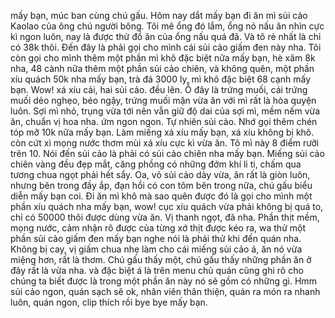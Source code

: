 mấy bạn, múc ban cùng chú gấu. Hôm nay dắt mấy bạn đi ăn mì sủi cảo Kaolao của ông chú người bông. Tôi mê ổng đó lắm, ổng nó nấu ăn nhìn cực kì ngon luôn, nay là được thử đồ ăn của ổng nấu quá đã. Và tô rẻ nhất là chỉ có 38k thôi. Đến đây là phải gọi cho mình cái sủi cảo giấm đen này nha. Tôi còn gọi cho mình thêm một phần mì khô đặc biệt nữa mấy bạn, hè xăm 8k nha, 48 cành nữa thêm một phần sủi cảo chiên, và không quên, một phần xíu quách 50k nha mấy bạn, trà đá 3000 ly, mì khô đặc biệt 68 cạnh mấy bạn. Wow! xá xíu cải, hai sủi cảo. đều lên. Ồ đây là trứng muối, cái trứng muối dẻo nghẹo, béo ngậy, trứng muối mặn vừa ăn với mì rất là hòa quyện luôn. Sợi mì nhỏ, trụng vừa tới nên vẫn giữ độ dai của sợi mì, mềm nếm vừa ăn, chuẩn vị hoa nha. ứm ngon ngon. Tự nhiên sủi cảo. Nhớ gọi thêm chén tóp mỡ 10k nữa mấy bạn. Làm miếng xá xíu mấy bạn, xá xíu không bị khô. còn cứt xì mọng nước thơm mùi xá xíu cực kì vừa ăn. Tô mì này 8 điểm rưỡi trên 10. Nói đến sủi cảo là phải có sủi cảo chiên nha mấy bạn. Miếng sủi cảo chiên vàng đều đẹp mắt, căng phồng có những đớm khí li ti, chấm qua tương chua ngọt phải hết sẩy. Oa, vỏ sủi cảo dày vừa, ăn rất là giòn luôn, nhưng bên trong đầy ắp, đạn hồi có con tôm bên trong nữa, chú gấu biểu diễn mấy bạn coi. Đi ăn mì khô mà sao quên được đó là gọi cho mình một phần xíu quách nha mấy bạn, wow! cục xíu quách vừa phải không bị quá to, chỉ có 50000 thôi được dùng vừa ăn. Vị thanh ngọt, đã nha. Phần thịt mềm, mọng nước, cảm nhận rõ được của từng xớ thịt được kéo ra, wa thử một phần sủi cảo giấm đen mấy bạn nghe nói là phải thử khi đến quán nha. Không bị cay, vị giấm chua nhẹ làm cho cái miếng sủi cảo á, ăn nó vừa miệng hơn, rất là thơm. Chú gấu thấy một, chú gấu thấy những phần ăn ở đây rất là vừa nha. và đặc biệt á là trên menu chủ quán cũng ghi rõ cho chúng ta biết được là trong một phần ăn này nó sẽ gồm có những gì. Hmm sủi cảo ngon, quán sạch sẽ ok, nhân viên thân thiện, quán ra món ra nhanh luôn, quán ngon, clip thích rồi bye bye mấy bạn.